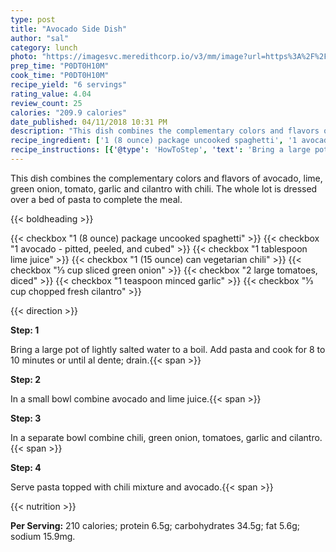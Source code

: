 ```yaml
---
type: post
title: "Avocado Side Dish"
author: "sal"
category: lunch
photo: "https://imagesvc.meredithcorp.io/v3/mm/image?url=https%3A%2F%2Fimages.media-allrecipes.com%2Fuserphotos%2F6147311.jpg"
prep_time: "P0DT0H10M"
cook_time: "P0DT0H10M"
recipe_yield: "6 servings"
rating_value: 4.04
review_count: 25
calories: "209.9 calories"
date_published: 04/11/2018 10:31 PM
description: "This dish combines the complementary colors and flavors of avocado, lime, green onion, tomato, garlic and cilantro with chili.  The whole lot is dressed over a bed of pasta to complete the meal."
recipe_ingredient: ['1 (8 ounce) package uncooked spaghetti', '1 avocado - pitted, peeled, and cubed', '1 tablespoon lime juice', '1 (15 ounce) can vegetarian chili', '⅓ cup sliced green onion', '2 large tomatoes, diced', '1 teaspoon minced garlic', '⅓ cup chopped fresh cilantro']
recipe_instructions: [{'@type': 'HowToStep', 'text': 'Bring a large pot of lightly salted water to a boil.   Add pasta and cook for 8 to 10 minutes or until al dente; drain.\n'}, {'@type': 'HowToStep', 'text': 'In a small bowl combine avocado and lime juice.\n'}, {'@type': 'HowToStep', 'text': 'In a separate bowl combine chili, green onion, tomatoes, garlic and cilantro.\n'}, {'@type': 'HowToStep', 'text': 'Serve pasta topped with chili mixture and avocado.\n'}]
---
```


This dish combines the complementary colors and flavors of avocado, lime, green onion, tomato, garlic and cilantro with chili.  The whole lot is dressed over a bed of pasta to complete the meal. 

{{< boldheading >}}

{{< checkbox "1 (8 ounce) package uncooked spaghetti" >}}
{{< checkbox "1  avocado - pitted, peeled, and cubed" >}}
{{< checkbox "1 tablespoon lime juice" >}}
{{< checkbox "1 (15 ounce) can vegetarian chili" >}}
{{< checkbox "⅓ cup sliced green onion" >}}
{{< checkbox "2 large tomatoes, diced" >}}
{{< checkbox "1 teaspoon minced garlic" >}}
{{< checkbox "⅓ cup chopped fresh cilantro" >}}


{{< direction >}}

**Step: 1**

Bring a large pot of lightly salted water to a boil.   Add pasta and cook for 8 to 10 minutes or until al dente; drain.{{< span >}}

**Step: 2**

In a small bowl combine avocado and lime juice.{{< span >}}

**Step: 3**

In a separate bowl combine chili, green onion, tomatoes, garlic and cilantro.{{< span >}}

**Step: 4**

Serve pasta topped with chili mixture and avocado.{{< span >}}

{{< nutrition >}}

**Per Serving:** 210 calories; protein 6.5g; carbohydrates 34.5g; fat 5.6g; sodium 15.9mg.